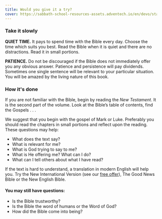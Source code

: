 ```yaml
---
title: Would you give it a try?
cover: https://sabbath-school-resources-assets.adventech.io/en/devo/start-into-life/01-the-book-for-the-now-generation/HvH1655822403822.jpg
---
```


### Take it slowly

**QUIET TIME.** It pays to spend time with the Bible every day. Choose the time which suits you best. Read the Bible when it is quiet and there are no distractions. Read it in small portions.

**PATIENCE.** Do not be discouraged if the Bible does not immediately offer you any obvious answer. Patience and persistence will pay dividends. Sometimes one single sentence will be relevant to your particular situation. You will be amazed by the living nature of this book.

### How it's done

If you are not familiar with the Bible, begin by reading the _New Testament_. It is the second part of the volume. Look at the Bible’s table of contents, find the Gospels . . .

We suggest that you begin with the gospel of Mark or Luke. Preferably you should read the chapters in small portions and reflect upon the reading. These questions may help:

- What does the text say? 
- What is relevant for me? 
- What is God trying to say to me? 
- What is He offering me? What can I do? 
- What can I tell others about what I have read?

If the text is hard to understand, a translation in modern English will help you. Try the New International Version (see our [free offer](https://adventistdiscoverycentre.org/freebible/)), The Good News Bible or the New English Bible.

#### You may still have questions:

- Is the Bible trustworthy? 
- Is the Bible the word of humans or the Word of God? 
- How did the Bible come into being?